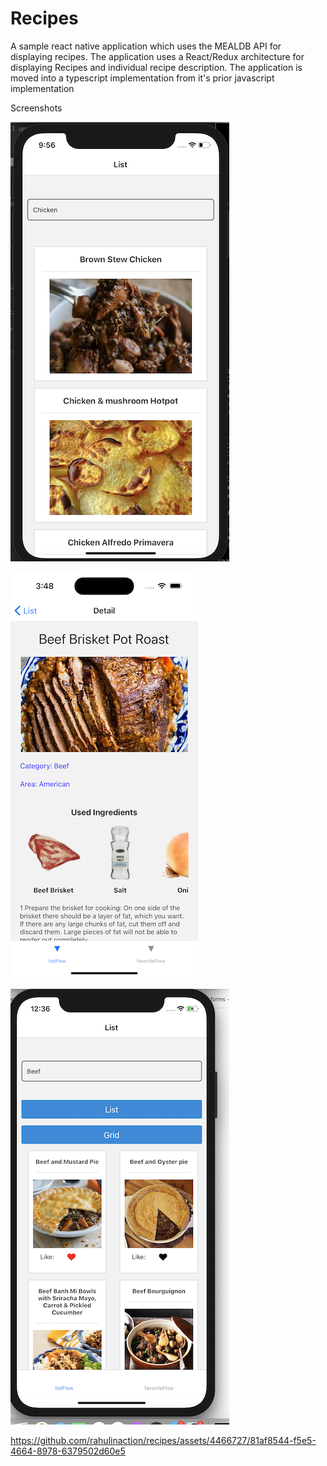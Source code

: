 # Recipes

A sample react native application which uses the MEALDB API for displaying recipes. 
The application uses a React/Redux architecture for displaying Recipes and individual recipe description.
The application is moved into a typescript implementation from it's prior javascript implementation



Screenshots

![Alt text](/screenshots/list.png?raw=true "List Image")

![Alt text](/screenshots/updated_detail.png?raw=true "Detail Image")


![Alt text](/screenshots/grid.png?raw=true "Grid Image")


https://github.com/rahulinaction/recipes/assets/4466727/81af8544-f5e5-4664-8978-6379502d60e5

